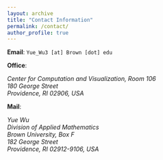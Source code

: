 ```yaml
---
layout: archive
title: "Contact Information"
permalink: /contact/
author_profile: true
---
```


**Email**: 
`Yue_Wu3 [at] Brown [dot] edu` 


**Office**: 
<address>
Center for Computation and Visualization, Room 106 <br />
180 George Street <br />
Providence, RI 02906, USA 
</address>


**Mail**: 
<address>
Yue Wu <br />
Division of Applied Mathematics <br />
Brown University, Box F <br />
182 George Street <br />
Providence, RI 02912-9106, USA 
</address>
